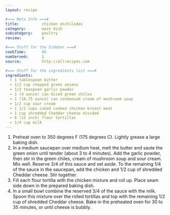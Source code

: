 ```yaml
---
layout: recipe

#=== Meta Info ===#
title: 			chicken enchiladas
category:		main dish					
subcategory:	poultry						
review:			4				

#=== Stuff for the Sidebar ===#
cookTime:		45							
numServed:		1							
source:			http://allrecipes.com  		

#=== Stuff for the ingredients list ===#
ingredients:
  - 1 tablespoon butter
  - 1/2 cup chopped green onions
  - 1/2 teaspoon garlic powder
  - 1 (4 ounce) can diced green chiles
  - 1 (10.75 ounce) can condensed cream of mushroom soup
  - 1/2 cup sour cream
  - 1 1/2 cups cubed cooked chicken breast meat
  - 1 cup shredded Cheddar cheese divided
  - 6 (12 inch) flour tortillas
  - 1/4 cup milk	
---
```


1. Preheat oven to 350 degrees F (175 degrees C). Lightly grease a large baking dish.
2. In a medium saucepan over medium heat, melt the butter and saute the green onion until tender (about 3 to 4 minutes). Add the garlic powder, then stir in the green chiles, cream of mushroom soup and sour cream. Mix well. Reserve 3/4 of this sauce and set aside. To the remaining 1/4 of the sauce in the saucepan, add the chicken and 1/2 cup of shredded Cheddar cheese. Stir together.
3. Fill each flour tortilla with the chicken mixture and roll up. Place seam side down in the prepared baking dish.
4. In a small bowl combine the reserved 3/4 of the sauce with the milk. Spoon this mixture over the rolled tortillas and top with the remaining 1/2 cup of shredded Cheddar cheese. Bake in the preheated oven for 30 to 35 minutes, or until cheese is bubbly.
